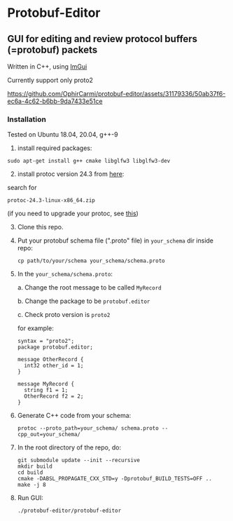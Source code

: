 # Protobuf-Editor
## GUI for editing and review protocol buffers (=protobuf) packets
Written in C++, using [ImGui](https://github.com/ocornut/imgui)

Currently support only proto2



https://github.com/OphirCarmi/protobuf-editor/assets/31179336/50ab37f6-ec6a-4c62-b6bb-9da7433e51ce



### Installation
Tested on Ubuntu 18.04, 20.04, g++-9

1. install required packages:
```
sudo apt-get install g++ cmake libglfw3 libglfw3-dev
```
2. install protoc version 24.3
from [here](https://github.com/protocolbuffers/protobuf/releases):

search for
```
protoc-24.3-linux-x86_64.zip
```
(if you need to upgrade your protoc, see [this](https://stackoverflow.com/a/57776284/4357938))

3. Clone this repo.
4. Put your protobuf schema file (".proto" file) in `your_schema` dir inside repo:
   ```
   cp path/to/your/schema your_schema/schema.proto
   ```
5. In the `your_schema/schema.proto`:
   
   a. Change the root message to be called `MyRecord`

   b. Change the package to be `protobuf.editor`

   c. Check proto version is `proto2`
   
   for example:
    ```
    syntax = "proto2";
    package protobuf.editor;

    message OtherRecord {
      int32 other_id = 1;
    }

    message MyRecord {
      string f1 = 1;
      OtherRecord f2 = 2;
    }
    ```
7. Generate C++ code from your schema:
   ```
   protoc --proto_path=your_schema/ schema.proto --cpp_out=your_schema/
   ```
   
8. In the root directory of the repo, do:
   ```
   git submodule update --init --recursive
   mkdir build
   cd build
   cmake -DABSL_PROPAGATE_CXX_STD=y -Dprotobuf_BUILD_TESTS=OFF ..
   make -j 8
   ```
9. Run GUI:
   ```
   ./protobuf-editor/protobuf-editor
   ```
